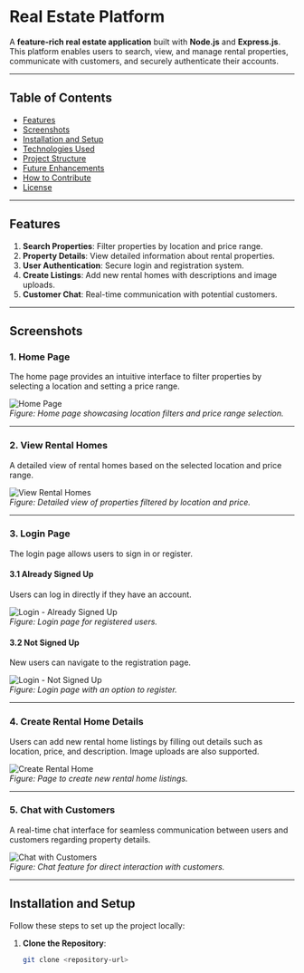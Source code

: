 # Real Estate Platform

A **feature-rich real estate application** built with **Node.js** and **Express.js**. This platform enables users to search, view, and manage rental properties, communicate with customers, and securely authenticate their accounts.

---

## Table of Contents

- [Features](#features)
- [Screenshots](#screenshots)
- [Installation and Setup](#installation-and-setup)
- [Technologies Used](#technologies-used)
- [Project Structure](#project-structure)
- [Future Enhancements](#future-enhancements)
- [How to Contribute](#how-to-contribute)
- [License](#license)

---

## Features

1. **Search Properties**: Filter properties by location and price range.
2. **Property Details**: View detailed information about rental properties.
3. **User Authentication**: Secure login and registration system.
4. **Create Listings**: Add new rental homes with descriptions and image uploads.
5. **Customer Chat**: Real-time communication with potential customers.

---

## Screenshots

### 1. Home Page  
The home page provides an intuitive interface to filter properties by selecting a location and setting a price range.

![Home Page](assets/screenshots/home-page-screenshot.png)  
*Figure: Home page showcasing location filters and price range selection.*

---

### 2. View Rental Homes  
A detailed view of rental homes based on the selected location and price range.

![View Rental Homes](assets/screenshots/view-rental-homes-screenshot.png)  
*Figure: Detailed view of properties filtered by location and price.*

---

### 3. Login Page  
The login page allows users to sign in or register.  

#### 3.1 Already Signed Up  
Users can log in directly if they have an account.

![Login - Already Signed Up](assets/screenshots/login-already-signedup-screenshot.png)  
*Figure: Login page for registered users.*

#### 3.2 Not Signed Up  
New users can navigate to the registration page.

![Login - Not Signed Up](assets/screenshots/login-not-signedup-screenshot.png)  
*Figure: Login page with an option to register.*

---

### 4. Create Rental Home Details  
Users can add new rental home listings by filling out details such as location, price, and description. Image uploads are also supported.

![Create Rental Home](assets/screenshots/create-rental-home-screenshot.png)  
*Figure: Page to create new rental home listings.*

---

### 5. Chat with Customers  
A real-time chat interface for seamless communication between users and customers regarding property details.

![Chat with Customers](assets/screenshots/chat-with-customers-screenshot.png)  
*Figure: Chat feature for direct interaction with customers.*

---

## Installation and Setup

Follow these steps to set up the project locally:

1. **Clone the Repository**:
   ```bash
   git clone <repository-url>
